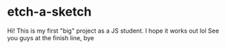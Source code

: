 # etch-a-sketch
Hi!
This is my first "big" project as a JS student. I hope it works out lol
See you guys at the finish line, bye 